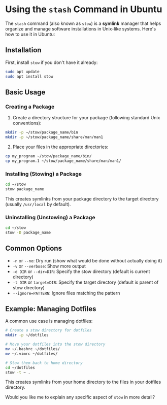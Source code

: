 # Using the `stash` Command in Ubuntu

The `stash` command (also known as `stow`) is a **symlink** manager that helps organize and manage software installations in Unix-like systems. Here's how to use it in Ubuntu:

## Installation

First, install `stow` if you don't have it already:

```bash
sudo apt update
sudo apt install stow
```

## Basic Usage

### Creating a Package

1. Create a directory structure for your package (following standard Unix conventions):

```bash
mkdir -p ~/stow/package_name/bin
mkdir -p ~/stow/package_name/share/man/man1
```

2. Place your files in the appropriate directories:

```bash
cp my_program ~/stow/package_name/bin/
cp my_program.1 ~/stow/package_name/share/man/man1/
```

### Installing (Stowing) a Package

```bash
cd ~/stow
stow package_name
```

This creates symlinks from your package directory to the target directory (usually `/usr/local` by default).

### Uninstalling (Unstowing) a Package

```bash
cd ~/stow
stow -D package_name
```

## Common Options

- `-n` or `--no`: Dry run (show what would be done without actually doing it)
- `-v` or `--verbose`: Show more output
- `-d DIR` or `--dir=DIR`: Specify the stow directory (default is current directory)
- `-t DIR` or `target=DIR`: Specify the target directory (default is parent of stow directory)
- `--ignore=PATTERN`: Ignore files matching the pattern

## Example: Managing Dotfiles

A common use case is managing dotfiles:

```bash
# Create a stow directory for dotfiles
mkdir -p ~/dotfiles

# Move your dotfiles into the stow directory
mv ~/.bashrc ~/dotfiles/
mv ~/.vimrc ~/dotfiles/

# Stow them back to home directory
cd ~/dotfiles
stow -t ~ .
```

This creates symlinks from your home directory to the files in your dotfiles directory.

Would you like me to explain any specific aspect of `stow` in more detail?
